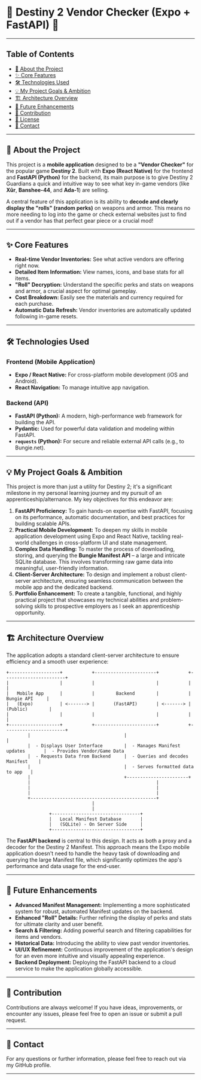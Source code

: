 # 🚀 Destiny 2 Vendor Checker (Expo + FastAPI) 🌌

-----

## Table of Contents

* [🌟 About the Project](https://www.google.com/search?q=%23-about-the-project)
* [✨ Core Features](https://www.google.com/search?q=%23-core-features)
* [🛠️ Technologies Used](https://www.google.com/search?q=%23%25EF%25B8%258F-technologies-used)
* [💡 My Project Goals & Ambition](https://www.google.com/search?q=%23-my-project-goals--ambition)
* [🏗️ Architecture Overview](https://www.google.com/search?q=%23%25EF%25B8%258F-architecture-overview)
* [🔮 Future Enhancements](https://www.google.com/search?q=%23-future-enhancements)
* [🤝 Contribution](https://www.google.com/search?q=%23-contribution)
* [📄 License](https://www.google.com/search?q=%23-license)
* [📧 Contact](https://www.google.com/search?q=%23-contact)

-----

## 🌟 About the Project

This project is a **mobile application** designed to be a **"Vendor Checker"** for the popular game **Destiny 2**. Built with **Expo (React Native)** for the frontend and **FastAPI (Python)** for the backend, its main purpose is to give Destiny 2 Guardians a quick and intuitive way to see what key in-game vendors (like **Xûr**, **Banshee-44**, and **Ada-1**) are selling.

A central feature of this application is its ability to **decode and clearly display the "rolls" (random perks)** on weapons and armor. This means no more needing to log into the game or check external websites just to find out if a vendor has that perfect gear piece or a crucial mod\!

-----

## ✨ Core Features

* **Real-time Vendor Inventories:** See what active vendors are offering right now.
* **Detailed Item Information:** View names, icons, and base stats for all items.
* **"Roll" Decryption:** Understand the specific perks and stats on weapons and armor, a crucial aspect for optimal gameplay.
* **Cost Breakdown:** Easily see the materials and currency required for each purchase.
* **Automatic Data Refresh:** Vendor inventories are automatically updated following in-game resets.

-----

## 🛠️ Technologies Used

### Frontend (Mobile Application)

* **Expo / React Native:** For cross-platform mobile development (iOS and Android).
* **React Navigation:** To manage intuitive app navigation.

### Backend (API)

* **FastAPI (Python):** A modern, high-performance web framework for building the API.
* **Pydantic:** Used for powerful data validation and modeling within FastAPI.
* **`requests` (Python):** For secure and reliable external API calls (e.g., to Bungie.net).

-----

## 💡 My Project Goals & Ambition

This project is more than just a utility for Destiny 2; it's a significant milestone in my personal learning journey and my pursuit of an apprenticeship/alternance. My key objectives for this endeavor are:

1. **FastAPI Proficiency:** To gain hands-on expertise with FastAPI, focusing on its performance, automatic documentation, and best practices for building scalable APIs.
2. **Practical Mobile Development:** To deepen my skills in mobile application development using Expo and React Native, tackling real-world challenges in cross-platform UI and state management.
3. **Complex Data Handling:** To master the process of downloading, storing, and querying the **Bungie Manifest API** – a large and intricate SQLite database. This involves transforming raw game data into meaningful, user-friendly information.
4. **Client-Server Architecture:** To design and implement a robust client-server architecture, ensuring seamless communication between the mobile app and the dedicated backend.
5. **Portfolio Enhancement:** To create a tangible, functional, and highly practical project that showcases my technical abilities and problem-solving skills to prospective employers as I seek an apprenticeship opportunity.

-----

## 🏗️ Architecture Overview

The application adopts a standard client-server architecture to ensure efficiency and a smooth user experience:

```text
+-------------------+           +-----------------------+           +-----------------------+
|                   |           |                       |           |                       |
|   Mobile App      |           |        Backend        |           |        Bungie API     |
|   (Expo)          | <-------> |       (FastAPI)       | <-------> |       (Public)        |
|                   |           |                       |           |                       |
+-------------------+           +-----------------------+           +-----------------------+
        |                                   |                                   |
        |  - Displays User Interface        |  - Manages Manifest updates       |  - Provides Vendor/Game Data
        |  - Requests Data from Backend     |  - Queries and decodes Manifest    |
        |                                   |  - Serves formatted data to app   |
        |                                   +-----------------------+
        |                                               |
        |                                               |
        |                                               |
        +-----------------------------------------------+
                                |
                                |
                +---------------------------------+
                |   Local Manifest Database       |
                |   (SQLite) - On Server Side     |
                +---------------------------------+
```

The **FastAPI backend** is central to this design. It acts as both a proxy and a decoder for the Destiny 2 Manifest. This approach means the Expo mobile application doesn't need to handle the heavy task of downloading and querying the large Manifest file, which significantly optimizes the app's performance and data usage for the end-user.

-----

## 🔮 Future Enhancements

* **Advanced Manifest Management:** Implementing a more sophisticated system for robust, automated Manifest updates on the backend.
* **Enhanced "Roll" Details:** Further refining the display of perks and stats for ultimate clarity and user benefit.
* **Search & Filtering:** Adding powerful search and filtering capabilities for items and vendors.
* **Historical Data:** Introducing the ability to view past vendor inventories.
* **UI/UX Refinement:** Continuous improvement of the application's design for an even more intuitive and visually appealing experience.
* **Backend Deployment:** Deploying the FastAPI backend to a cloud service to make the application globally accessible.

-----

## 🤝 Contribution

Contributions are always welcome\! If you have ideas, improvements, or encounter any issues, please feel free to open an issue or submit a pull request.

-----

## 📧 Contact

For any questions or further information, please feel free to reach out via my GitHub profile.

-----
